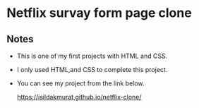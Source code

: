 # Netflix survay form page clone

## Notes

- This is one of my first projects with HTML and CSS.
- I only used HTML,and CSS to complete this project.
- You can see my project from the link below.

    https://isildakmurat.github.io/netflix-clone/
